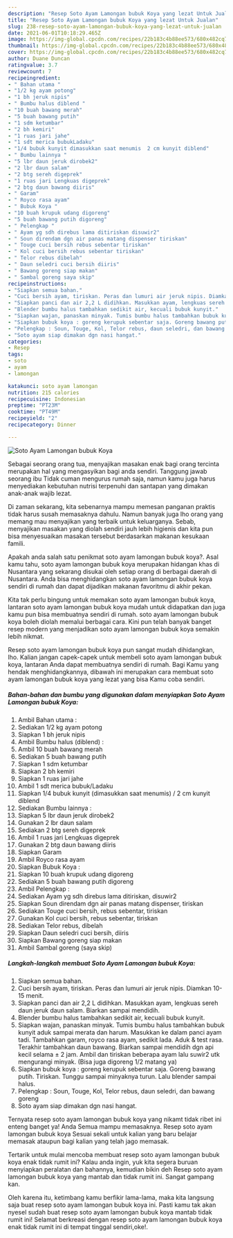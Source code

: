 ```yaml
---
description: "Resep Soto Ayam Lamongan bubuk Koya yang lezat Untuk Jualan"
title: "Resep Soto Ayam Lamongan bubuk Koya yang lezat Untuk Jualan"
slug: 238-resep-soto-ayam-lamongan-bubuk-koya-yang-lezat-untuk-jualan
date: 2021-06-01T10:18:29.465Z
image: https://img-global.cpcdn.com/recipes/22b183c4b88ee573/680x482cq70/soto-ayam-lamongan-bubuk-koya-foto-resep-utama.jpg
thumbnail: https://img-global.cpcdn.com/recipes/22b183c4b88ee573/680x482cq70/soto-ayam-lamongan-bubuk-koya-foto-resep-utama.jpg
cover: https://img-global.cpcdn.com/recipes/22b183c4b88ee573/680x482cq70/soto-ayam-lamongan-bubuk-koya-foto-resep-utama.jpg
author: Duane Duncan
ratingvalue: 3.7
reviewcount: 7
recipeingredient:
- " Bahan utama "
- "1/2 kg ayam potong"
- "1 bh jeruk nipis"
- " Bumbu halus diblend "
- "10 buah bawang merah"
- "5 buah bawang putih"
- "1 sdm ketumbar"
- "2 bh kemiri"
- "1 ruas jari jahe"
- "1 sdt merica bubukLadaku"
- "1/4 bubuk kunyit dimasukkan saat menumis  2 cm kunyit diblend"
- " Bumbu lainnya "
- "5 lbr daun jeruk dirobek2"
- "2 lbr daun salam"
- "2 btg sereh digeprek"
- "1 ruas jari Lengkuas digeprek"
- "2 btg daun bawang diiris"
- " Garam"
- " Royco rasa ayam"
- " Bubuk Koya "
- "10 buah krupuk udang digoreng"
- "5 buah bawang putih digoreng"
- " Pelengkap "
- " Ayam yg sdh direbus lama ditiriskan disuwir2"
- " Soun direndam dgn air panas matang dispenser tiriskan"
- " Touge cuci bersih rebus sebentar tiriskan"
- " Kol cuci bersih rebus sebentar tiriskan"
- " Telor rebus dibelah"
- " Daun seledri cuci bersih diiris"
- " Bawang goreng siap makan"
- " Sambal goreng saya skip"
recipeinstructions:
- "Siapkan semua bahan."
- "Cuci bersih ayam, tiriskan. Peras dan lumuri air jeruk nipis. Diamkan 10-15 menit."
- "Siapkan panci dan air 2,2 L didihkan. Masukkan ayam, lengkuas sereh daun jeruk daun salam. Biarkan sampai mendidih."
- "Blender bumbu halus tambahkan sedikit air, kecuali bubuk kunyit."
- "Siapkan wajan, panaskan minyak. Tumis bumbu halus tambahkan bubuk kunyit aduk sampai merata dan harum. Masukkan ke dalam panci ayam tadi. Tambahkan garam, royco rasa ayam, sedikit lada. Aduk &amp; test rasa. Terakhir tambahkan daun bawang. Biarkan sampai mendidih dgn api kecil selama ± 2 jam. Ambil dan tiriskan beberapa ayam lalu suwir2 utk mengurangi minyak. (Bisa juga digoreng 1/2 matang ya)"
- "Siapkan bubuk koya : goreng kerupuk sebentar saja. Goreng bawang putih. Tiriskan. Tunggu sampai minyaknya turun. Lalu blender sampai halus."
- "Pelengkap : Soun, Touge, Kol, Telor rebus, daun seledri, dan bawang goreng"
- "Soto ayam siap dimakan dgn nasi hangat."
categories:
- Resep
tags:
- soto
- ayam
- lamongan

katakunci: soto ayam lamongan 
nutrition: 215 calories
recipecuisine: Indonesian
preptime: "PT23M"
cooktime: "PT49M"
recipeyield: "2"
recipecategory: Dinner

---
```



![Soto Ayam Lamongan bubuk Koya](https://img-global.cpcdn.com/recipes/22b183c4b88ee573/680x482cq70/soto-ayam-lamongan-bubuk-koya-foto-resep-utama.jpg)

Sebagai seorang orang tua, menyajikan masakan enak bagi orang tercinta merupakan hal yang mengasyikan bagi anda sendiri. Tanggung jawab seorang ibu Tidak cuman mengurus rumah saja, namun kamu juga harus menyediakan kebutuhan nutrisi terpenuhi dan santapan yang dimakan anak-anak wajib lezat.

Di zaman  sekarang, kita sebenarnya mampu memesan panganan praktis tidak harus susah memasaknya dahulu. Namun banyak juga lho orang yang memang mau menyajikan yang terbaik untuk keluarganya. Sebab, menyajikan masakan yang diolah sendiri jauh lebih higienis dan kita pun bisa menyesuaikan masakan tersebut berdasarkan makanan kesukaan famili. 



Apakah anda salah satu penikmat soto ayam lamongan bubuk koya?. Asal kamu tahu, soto ayam lamongan bubuk koya merupakan hidangan khas di Nusantara yang sekarang disukai oleh setiap orang di berbagai daerah di Nusantara. Anda bisa menghidangkan soto ayam lamongan bubuk koya sendiri di rumah dan dapat dijadikan makanan favoritmu di akhir pekan.

Kita tak perlu bingung untuk memakan soto ayam lamongan bubuk koya, lantaran soto ayam lamongan bubuk koya mudah untuk didapatkan dan juga kamu pun bisa membuatnya sendiri di rumah. soto ayam lamongan bubuk koya boleh diolah memalui berbagai cara. Kini pun telah banyak banget resep modern yang menjadikan soto ayam lamongan bubuk koya semakin lebih nikmat.

Resep soto ayam lamongan bubuk koya pun sangat mudah dihidangkan, lho. Kalian jangan capek-capek untuk membeli soto ayam lamongan bubuk koya, lantaran Anda dapat membuatnya sendiri di rumah. Bagi Kamu yang hendak menghidangkannya, dibawah ini merupakan cara membuat soto ayam lamongan bubuk koya yang lezat yang bisa Kamu coba sendiri.

<!--inarticleads1-->

##### Bahan-bahan dan bumbu yang digunakan dalam menyiapkan Soto Ayam Lamongan bubuk Koya:

1. Ambil  Bahan utama :
1. Sediakan 1/2 kg ayam potong
1. Siapkan 1 bh jeruk nipis
1. Ambil  Bumbu halus (diblend) :
1. Ambil 10 buah bawang merah
1. Sediakan 5 buah bawang putih
1. Siapkan 1 sdm ketumbar
1. Siapkan 2 bh kemiri
1. Siapkan 1 ruas jari jahe
1. Ambil 1 sdt merica bubuk/Ladaku
1. Siapkan 1/4 bubuk kunyit (dimasukkan saat menumis) / 2 cm kunyit diblend
1. Sediakan  Bumbu lainnya :
1. Siapkan 5 lbr daun jeruk dirobek2
1. Gunakan 2 lbr daun salam
1. Sediakan 2 btg sereh digeprek
1. Ambil 1 ruas jari Lengkuas digeprek
1. Gunakan 2 btg daun bawang diiris
1. Siapkan  Garam
1. Ambil  Royco rasa ayam
1. Siapkan  Bubuk Koya :
1. Siapkan 10 buah krupuk udang digoreng
1. Sediakan 5 buah bawang putih digoreng
1. Ambil  Pelengkap :
1. Sediakan  Ayam yg sdh direbus lama ditiriskan, disuwir2
1. Siapkan  Soun direndam dgn air panas matang dispenser, tiriskan
1. Sediakan  Touge cuci bersih, rebus sebentar, tiriskan
1. Gunakan  Kol cuci bersih, rebus sebentar, tiriskan
1. Sediakan  Telor rebus, dibelah
1. Siapkan  Daun seledri cuci bersih, diiris
1. Siapkan  Bawang goreng siap makan
1. Ambil  Sambal goreng (saya skip)




<!--inarticleads2-->

##### Langkah-langkah membuat Soto Ayam Lamongan bubuk Koya:

1. Siapkan semua bahan.
1. Cuci bersih ayam, tiriskan. Peras dan lumuri air jeruk nipis. Diamkan 10-15 menit.
1. Siapkan panci dan air 2,2 L didihkan. Masukkan ayam, lengkuas sereh daun jeruk daun salam. Biarkan sampai mendidih.
1. Blender bumbu halus tambahkan sedikit air, kecuali bubuk kunyit.
1. Siapkan wajan, panaskan minyak. Tumis bumbu halus tambahkan bubuk kunyit aduk sampai merata dan harum. Masukkan ke dalam panci ayam tadi. Tambahkan garam, royco rasa ayam, sedikit lada. Aduk &amp; test rasa. Terakhir tambahkan daun bawang. Biarkan sampai mendidih dgn api kecil selama ± 2 jam. Ambil dan tiriskan beberapa ayam lalu suwir2 utk mengurangi minyak. (Bisa juga digoreng 1/2 matang ya)
1. Siapkan bubuk koya : goreng kerupuk sebentar saja. Goreng bawang putih. Tiriskan. Tunggu sampai minyaknya turun. Lalu blender sampai halus.
1. Pelengkap : Soun, Touge, Kol, Telor rebus, daun seledri, dan bawang goreng
1. Soto ayam siap dimakan dgn nasi hangat.




Ternyata resep soto ayam lamongan bubuk koya yang nikamt tidak ribet ini enteng banget ya! Anda Semua mampu memasaknya. Resep soto ayam lamongan bubuk koya Sesuai sekali untuk kalian yang baru belajar memasak ataupun bagi kalian yang telah jago memasak.

Tertarik untuk mulai mencoba membuat resep soto ayam lamongan bubuk koya enak tidak rumit ini? Kalau anda ingin, yuk kita segera buruan menyiapkan peralatan dan bahannya, kemudian bikin deh Resep soto ayam lamongan bubuk koya yang mantab dan tidak rumit ini. Sangat gampang kan. 

Oleh karena itu, ketimbang kamu berfikir lama-lama, maka kita langsung saja buat resep soto ayam lamongan bubuk koya ini. Pasti kamu tak akan nyesel sudah buat resep soto ayam lamongan bubuk koya mantab tidak rumit ini! Selamat berkreasi dengan resep soto ayam lamongan bubuk koya enak tidak rumit ini di tempat tinggal sendiri,oke!.

